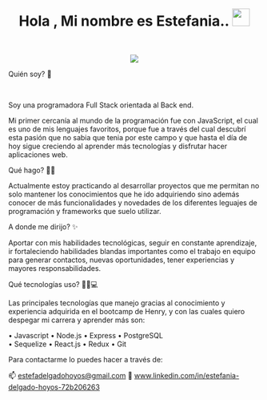 <h1 align="center"><b> Hola , Mi nombre es Estefania.. </b><img src="https://media.giphy.com/media/hvRJCLFzcasrR4ia7z/giphy.gif" width="35"></h1>

<br>

<p align="center">
  <a href="https://github.com/DenverCoder1/readme-typing-svg"><img src="https://readme-typing-svg.herokuapp.com?font=Time+New+Roman&color=cyan&size=25&center=true&vCenter=true&width=600&height=100&lines=Welcome..&hearts;++;Full+Stack+Developer,;Active+Learner/Researcher,;Love+to+learn+new+stuffs..<3"></a>
</p>

<p> Quién soy? 👩</p> 

<br>

Soy una programadora Full Stack orientada al Back end.

Mi primer cercanía al mundo de la programación fue con JavaScript, el cual es uno de mis lenguajes favoritos, porque fue a través del cual descubrí esta pasión que no sabia que tenia por este campo y que hasta el día de hoy sigue creciendo al aprender más tecnologías y  disfrutar hacer aplicaciones web.

Qué hago? 👩‍💻

Actualmente estoy practicando al desarrollar proyectos que me permitan no solo mantener los conocimientos que he ido adquiriendo sino además conocer de más funcionalidades y novedades de los diferentes leguajes de programación y frameworks que suelo utilizar.

A donde me dirijo?  ✨

Aportar con mis habilidades tecnológicas, seguir en constante aprendizaje, ir fortaleciendo habilidades blandas importantes como el trabajo en equipo para generar contactos, nuevas oportunidades,  tener experiencias y  mayores responsabilidades.


Qué tecnologías uso? 🐱‍💻💻


Las principales tecnologías que manejo gracias al conocimiento y experiencia adquirida en el bootcamp de Henry, y con las cuales quiero despegar mi carrera y aprender más son:

•	Javascript
•	Node.js
•	Express
•	PostgreSQL                                       
•	Sequelize
•	React.js
•	Redux
•	Git

Para contactarme lo puedes hacer a través de:

📫 estefadelgadohoyos@gmail.com
📩 www.linkedin.com/in/estefania-delgado-hoyos-72b206263




<!--
**EstefaniaDelgado/EstefaniaDelgado** is a ✨ _special_ ✨ repository because its `README.md` (this file) appears on your GitHub profile.

Here are some ideas to get you started:

- 🔭 I’m currently working on ...
- 🌱 I’m currently learning ...
- 👯 I’m looking to collaborate on ...
- 🤔 I’m looking for help with ...
- 💬 Ask me about ...
- 📫 How to reach me: ...
- 😄 Pronouns: ...
- ⚡ Fun fact: ...
-->


